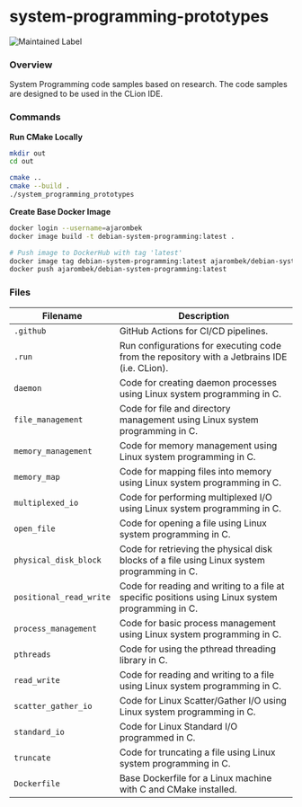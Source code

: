 # system-programming-prototypes

![Maintained Label](https://img.shields.io/badge/Maintained-Yes-brightgreen?style=for-the-badge)

### Overview

System Programming code samples based on research.  The code samples are designed to be used in the CLion IDE.

### Commands

**Run CMake Locally**

```bash
mkdir out
cd out

cmake ..
cmake --build .
./system_programming_prototypes
```

**Create Base Docker Image**

```bash
docker login --username=ajarombek
docker image build -t debian-system-programming:latest .

# Push image to DockerHub with tag 'latest'
docker image tag debian-system-programming:latest ajarombek/debian-system-programming:latest
docker push ajarombek/debian-system-programming:latest
```

### Files

| Filename                | Description                                                                                       |
|-------------------------|---------------------------------------------------------------------------------------------------|
| `.github`               | GitHub Actions for CI/CD pipelines.                                                               |
| `.run`                  | Run configurations for executing code from the repository with a Jetbrains IDE (i.e. CLion).      |
| `daemon`                | Code for creating daemon processes using Linux system programming in C.                           |
| `file_management`       | Code for file and directory management using Linux system programming in C.                       |
| `memory_management`     | Code for memory management using Linux system programming in C.                                   |
| `memory_map`            | Code for mapping files into memory using Linux system programming in C.                           |
| `multiplexed_io`        | Code for performing multiplexed I/O using Linux system programming in C.                          |
| `open_file`             | Code for opening a file using Linux system programming in C.                                      |
| `physical_disk_block`   | Code for retrieving the physical disk blocks of a file using Linux system programming in C.       |
| `positional_read_write` | Code for reading and writing to a file at specific positions using Linux system programming in C. |
| `process_management`    | Code for basic process management using Linux system programming in C.                            |
| `pthreads`              | Code for using the pthread threading library in C.                                                |
| `read_write`            | Code for reading and writing to a file using Linux system programming in C.                       |
| `scatter_gather_io`     | Code for Linux Scatter/Gather I/O using Linux system programming in C.                            |
| `standard_io`           | Code for Linux Standard I/O programmed in C.                                                      |
| `truncate`              | Code for truncating a file using Linux system programming in C.                                   |
| `Dockerfile`            | Base Dockerfile for a Linux machine with C and CMake installed.                                   |
